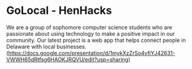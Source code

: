 # GoLocal - HenHacks

We are a group of sophomore computer science students who are passionate about using technology to make a positive impact in our community. Our latest project is a web app that helps connect people in Delaware with local businesses.
(https://docs.google.com/presentation/d/1mykXzZrSo4vfiYJ42631-VWWH65dRtfsg6HAOKJRQVU/edit?usp=sharing)

